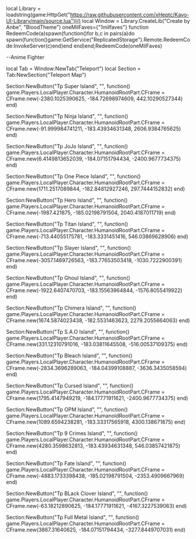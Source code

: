 local Library = loadstring(game:HttpGet("https://raw.githubusercontent.com/xHeptc/Kavo-UI-Library/main/source.lua"))()
local Window = Library.CreateLib("Create by Anbe", "BloodTheme")
 oneMilFaves={"1milfaves"} function
RedeemCode(a)spawn(function()for b,c in pairs(a)do spawn(function()game:GetService("ReplicatedStorage").Remote.RedeemCode:InvokeServer(c)end)end end)end;RedeemCode(oneMilFaves) 

 
--Anime Fighter
 
local Tab = Window:NewTab("Teleport")
local Section = Tab:NewSection("Teleport Map")
 
Section:NewButton("Tp Super Island", "", function()
game.Players.LocalPlayer.Character.HumanoidRootPart.CFrame = CFrame.new(-2380.1025390625, -184.72698974609, 442.10290527344)
end)
 
Section:NewButton("Tp Ninja Island", "", function()
game.Players.LocalPlayer.Character.HumanoidRootPart.CFrame = CFrame.new(-91.999984741211, -183.43934631348, 2606.9384765625)
end)
 
Section:NewButton("Tp JoJo Island", "", function()
game.Players.LocalPlayer.Character.HumanoidRootPart.CFrame = CFrame.new(6.4149813652039, -184.07151794434, -2400.9677734375)
end)
 
 
Section:NewButton("Tp One Piece Island", "", function()
game.Players.LocalPlayer.Character.HumanoidRootPart.CFrame = CFrame.new(1711.2517089844, -182.84812927246, 297.7444152832)
end)
 
 
Section:NewButton("Tp Hero Island", "", function()
game.Players.LocalPlayer.Character.HumanoidRootPart.CFrame = CFrame.new(-1987.421875, -185.02198791504, 2040.4187011719)
end)
 
 
Section:NewButton("Tp Titan Island", "", function()
game.Players.LocalPlayer.Character.HumanoidRootPart.CFrame = CFrame.new(-713.44055175781, -183.3331451416, 546.03869628906)
end)
 
 
Section:NewButton("Tp Slayer Island", "", function()
game.Players.LocalPlayer.Character.HumanoidRootPart.CFrame = CFrame.new(-3057.1469726563, -183.77653503418, -1030.7222900391)
end)
 
Section:NewButton("Tp Ghoul Island", "", function()
game.Players.LocalPlayer.Character.HumanoidRootPart.CFrame = CFrame.new(-1922.6407470703, -183.15563964844, -1576.8055419922)
end)
 
 
Section:NewButton("Tp Chimera Island", "", function()
game.Players.LocalPlayer.Character.HumanoidRootPart.CFrame = CFrame.new(1674.5874023438, -182.5531463623, 2279.2055664063)
end)
 
 
Section:NewButton("Tp S.A.O Island", "", function()
game.Players.LocalPlayer.Character.HumanoidRootPart.CFrame = CFrame.new(331.12310791016, -183.03811645508, -516.00537109375)
end)
 
 
Section:NewButton("Tp Bleach Island", "", function()
game.Players.LocalPlayer.Character.HumanoidRootPart.CFrame = CFrame.new(-2834.3696289063, -184.04399108887, -3636.3435058594)
end)
 
Section:NewButton("Tp Cursed Island", "", function()
game.Players.LocalPlayer.Character.HumanoidRootPart.CFrame = CFrame.new(1795.4147949219, -184.17771911621, -2400.9677734375)
end)
 
Section:NewButton("Tp OPM Island", "", function()
game.Players.LocalPlayer.Character.HumanoidRootPart.CFrame = CFrame.new(1089.6594238281, -183.33317565918, 4300.138671875)
end)
 
Section:NewButton("Tp 9 Crimes Island", "", function()
game.Players.LocalPlayer.Character.HumanoidRootPart.CFrame = CFrame.new(4280.3598632813, -183.43934631348, 546.03857421875)
end)
 
Section:NewButton("Tp Fate Island", "", function()
game.Players.LocalPlayer.Character.HumanoidRootPart.CFrame = CFrame.new(-4883.1733398438, -185.02198791504, -2353.4909667969)
end)
 
Section:NewButton("Tp BLack Clover Island", "", function()
game.Players.LocalPlayer.Character.HumanoidRootPart.CFrame = CFrame.new(-63.18212890625, -184.17771911621, -4167.3227539063)
end)
 
Section:NewButton("Tp Full Metal Island", "", function()
game.Players.LocalPlayer.Character.HumanoidRootPart.CFrame = CFrame.new(3867.31640625, -184.07151794434, -3277.8449707031)
end)
